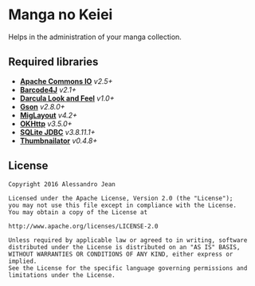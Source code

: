# Manga no Keiei 
Helps in the administration of your manga collection.

## Required libraries
- **[Apache Commons IO](https://github.com/apache/commons-io)** *v2.5+*
- **[Barcode4J](http://barcode4j.sourceforge.net)** *v2.1+*
- **[Darcula Look and Feel](https://github.com/bulenkov/darcula)** *v1.0+* 
- **[Gson](https://github.com/google/gson)** *v2.8.0+*
- **[MigLayout](https://github.com/mikaelgrev/miglayout)** *v4.2+* 
- **[OKHttp](http://github.com/square/okhttp)** *v3.5.0+*
- **[SQLite JDBC](https://github.com/xerial/sqlite-jdbc)** *v3.8.11.1+*
- **[Thumbnailator](https://github.com/coobird/thumbnailator)** *v0.4.8+*

## License

    Copyright 2016 Alessandro Jean

    Licensed under the Apache License, Version 2.0 (the "License");
    you may not use this file except in compliance with the License.
    You may obtain a copy of the License at

    http://www.apache.org/licenses/LICENSE-2.0

    Unless required by applicable law or agreed to in writing, software
    distributed under the License is distributed on an "AS IS" BASIS,
    WITHOUT WARRANTIES OR CONDITIONS OF ANY KIND, either express or implied.
    See the License for the specific language governing permissions and
    limitations under the License.